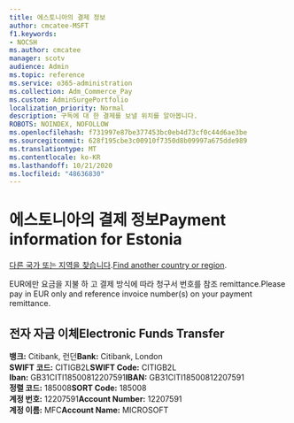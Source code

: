 ```yaml
---
title: 에스토니아의 결제 정보
author: cmcatee-MSFT
f1.keywords:
- NOCSH
ms.author: cmcatee
manager: scotv
audience: Admin
ms.topic: reference
ms.service: o365-administration
ms.collection: Adm_Commerce_Pay
ms.custom: AdminSurgePortfolio
localization_priority: Normal
description: 구독에 대 한 결제를 보낼 위치를 알아봅니다.
ROBOTS: NOINDEX, NOFOLLOW
ms.openlocfilehash: f731997e87be377453bc0eb4d73cf0c44d6ae3be
ms.sourcegitcommit: 628f195cbe3c00910f7350d8b09997a675dde989
ms.translationtype: MT
ms.contentlocale: ko-KR
ms.lasthandoff: 10/21/2020
ms.locfileid: "48636830"
---
```

# <a name="payment-information-for-estonia"></a><span data-ttu-id="aa136-103">에스토니아의 결제 정보</span><span class="sxs-lookup"><span data-stu-id="aa136-103">Payment information for Estonia</span></span>

<span data-ttu-id="aa136-104">[다른 국가 또는 지역을 찾습니다](../billing-and-payments/pay-for-your-subscription.md).</span><span class="sxs-lookup"><span data-stu-id="aa136-104">[Find another country or region](../billing-and-payments/pay-for-your-subscription.md).</span></span>

<span data-ttu-id="aa136-105">EUR에만 요금을 지불 하 고 결제 방식에 따라 청구서 번호를 참조 remittance.</span><span class="sxs-lookup"><span data-stu-id="aa136-105">Please pay in EUR only and reference invoice number(s) on your payment remittance.</span></span>

## <a name="electronic-funds-transfer"></a><span data-ttu-id="aa136-106">전자 자금 이체</span><span class="sxs-lookup"><span data-stu-id="aa136-106">Electronic Funds Transfer</span></span>

<span data-ttu-id="aa136-107">**뱅크:** Citibank, 런던</span><span class="sxs-lookup"><span data-stu-id="aa136-107">**Bank:** Citibank, London</span></span>  
<span data-ttu-id="aa136-108">**SWIFT 코드:** CITIGB2L</span><span class="sxs-lookup"><span data-stu-id="aa136-108">**SWIFT Code:** CITIGB2L</span></span>  
<span data-ttu-id="aa136-109">**Iban:** GB31CITI18500812207591</span><span class="sxs-lookup"><span data-stu-id="aa136-109">**IBAN:** GB31CITI18500812207591</span></span>  
<span data-ttu-id="aa136-110">**정렬 코드:** 185008</span><span class="sxs-lookup"><span data-stu-id="aa136-110">**SORT Code:** 185008</span></span>  
<span data-ttu-id="aa136-111">**계정 번호:** 12207591</span><span class="sxs-lookup"><span data-stu-id="aa136-111">**Account Number:** 12207591</span></span>  
<span data-ttu-id="aa136-112">**계정 이름:** MFC</span><span class="sxs-lookup"><span data-stu-id="aa136-112">**Account Name:** MICROSOFT</span></span>  